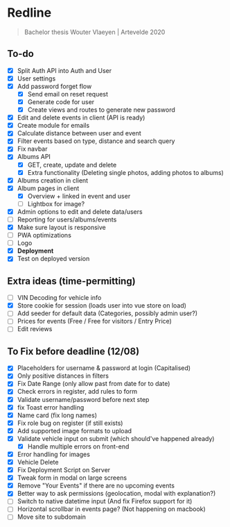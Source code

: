 # Redline
> Bachelor thesis Wouter Vlaeyen | Artevelde 2020

## To-do

- [x] Split Auth API into Auth and User
- [x] User settings
- [x] Add password forget flow
  - [x] Send email on reset request
  - [x] Generate code for user
  - [x] Create views and routes to generate new password
- [x] Edit and delete events in client (API is ready)
- [x] Create module for emails
- [x] Calculate distance between user and event
- [x] Filter events based on type, distance and search query
- [x] Fix navbar
- [x] Albums API
  - [x] GET, create, update and delete
  - [x] Extra functionality (Deleting single photos, adding photos to albums)
- [x] Albums creation in client
- [x] Album pages in client
  - [x] Overview + linked in event and user
  - [ ] Lightbox for image?
- [x] Admin options to edit and delete data/users
- [ ] Reporting for users/albums/events
- [x] Make sure layout is responsive
- [ ] PWA optimizations
- [ ] Logo
- [x] **Deployment**
- [x] Test on deployed version

## Extra ideas (time-permitting)
- [ ] VIN Decoding for vehicle info
- [x] Store cookie for session (loads user into vue store on load)
- [ ] Add seeder for default data (Categories, possibly admin user?)
- [ ] Prices for events (Free / Free for visitors / Entry Price)
- [ ] Edit reviews

## To Fix before deadline (12/08)
- [x] Placeholders for username & password at login (Capitalised)
- [x] Only positive distances in filters
- [x] Fix Date Range (only allow past from date for to date)
- [x] Check errors in register, add rules to form
- [x] Validate username/password before next step
- [x] fix Toast error handling
- [x] Name card (fix long names)
- [x] Fix role bug on register (if still exists)
- [x] Add supported image formats to upload
- [x] Validate vehicle input on submit (which should've happened already)
  - [x] Handle multiple errors on front-end
- [x] Error handling for images
- [x] Vehicle Delete
- [x] Fix Deployment Script on Server
- [x] Tweak form in modal on large screens
- [x] Remove "Your Events" if there are no upcoming events
- [x] Better way to ask permissions (geolocation, modal with explanation?)
- [ ] Switch to native datetime input (And fix Firefox support for it)
- [ ] Horizontal scrollbar in events page? (Not happening on macbook)
- [ ] Move site to subdomain